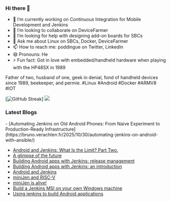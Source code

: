 ### Hi there 👋

<!--
**gounthar/gounthar** is a ✨ _special_ ✨ repository because its `README.md` (this file) appears on your GitHub profile.

Here are some ideas to get you started:
-->
- 🔭 I’m currently working on Continuous Integration for Mobile Development and Jenkins
- 👯 I’m looking to collaborate on DeviceFarmer
- 🤔 I’m looking for help with designing add-on boards for SBCs
- 💬 Ask me about Linux on SBCs, Docker, DeviceFarmer
- 📫 How to reach me: poddingue on Twitter, LinkedIn
- 😄 Pronouns: He
- ⚡ Fun fact: Got in love with embedded/handheld hardware when playing with the HP48SX in 1989

Father of two, husband of one, geek in denial, fond of handheld devices since 1989, beekeeper, and permie. #Linux #Android #Docker #ARMV8 #IOT

[![GitHub Streak](https://github-readme-streak-stats-eight.vercel.app/?user=gounthar)]
![](https://github-readme-streak-stats-eight.vercel.app/?user=gounthar&theme=merko)

### Latest Blogs
<!-- BLOG-POST-LIST:START -->- [Automating Jenkins on Old Android Phones: From Naive Experiment to Production-Ready Infrastructure](https://bruno.verachten.fr/2025/10/30/automating-jenkins-on-android-with-ansible/)
- [Android and Jenkins: What Is the Limit? Part Two.](https://bruno.verachten.fr/2025/05/21/jenkins-on-android/)
- [A glimpse of the future](https://bruno.verachten.fr/2023/08/25/a-glimpse-of-the-future/)
- [Building Android apps with Jenkins: release management](https://bruno.verachten.fr/2023/05/03/android-and-jenkins-releases/)
- [Building Android apps with Jenkins: an introduction](https://bruno.verachten.fr/2023/04/05/android-and-jenkins-discovery/)
- [Android and Jenkins](https://bruno.verachten.fr/2023/03/10/android-and-jenkins/)
- [miniJen and RISC-V](https://bruno.verachten.fr/2023/02/23/miniJen-and-RISC-V/)
- [miniJen is alive!](https://bruno.verachten.fr/2023/02/16/miniJen-is-alive/)
- [Build a Jenkins MSI on your own Windows machine](https://bruno.verachten.fr/2022/12/01/building-the-jenkins-msi-on-your-windows-machine/)
- [Using jenkins to build Android applications](https://bruno.verachten.fr/2022/11/18/naively-building-android-apps/)
<!-- BLOG-POST-LIST:END -->
